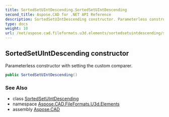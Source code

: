 ```yaml
---
title: SortedSetUIntDescending.SortedSetUIntDescending
second_title: Aspose.CAD for .NET API Reference
description: SortedSetUIntDescending constructor. Parameterless constructor with setting the custom comparer
type: docs
weight: 10
url: /net/aspose.cad.fileformats.u3d.elements/sortedsetuintdescending/sortedsetuintdescending/
---
```

## SortedSetUIntDescending constructor

Parameterless constructor with setting the custom comparer.

```csharp
public SortedSetUIntDescending()
```

### See Also

* class [SortedSetUIntDescending](../)
* namespace [Aspose.CAD.FileFormats.U3d.Elements](../../sortedsetuintdescending/)
* assembly [Aspose.CAD](../../../)


